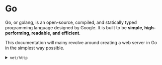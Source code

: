# Go

Go, or golang, is an open-source, compiled, and statically typed programming language designed by Google. It is built to be **simple, high-performing, readable, and efficient**.

This documentation will mainy revolve around creating a web server in Go in the simplest way possible.

<details>
    <summary> <code>net/http</code> </summary>

### ServeMux (Multiplexer)

- `ServeMux` is an HTTP request multiplexer. 
- It is responsible for matching the URL in the request to an appropriate handler and executing it.

### http.HandleFunc

- This method accepts the Handler implementation in the form of a function
```go
http.HandleFunc("/route", func(http.ResponseWriter, *http.Request) {
    // business logic
})
```
</details>